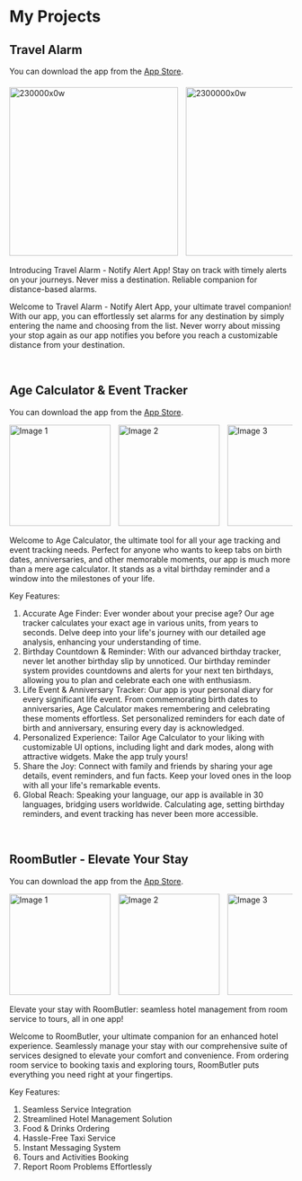 # My Projects

<!---this is my first project with swiftUI Travel Alarm-->

## Travel Alarm

You can download the app from the [App Store](https://apps.apple.com/app/travel-alarm/id6483305388).

<div style="overflow-x: scroll; white-space: nowrap; margin-top: 20px;">
  <img src="https://github.com/user-attachments/assets/72258ae9-62bf-469e-98e0-1b061d668902" alt="230000x0w" style="display: inline-block; height: 300px; margin-right: 10px;">
  <img src="https://github.com/user-attachments/assets/05c51d46-92c9-49c4-a9fb-657cad3bf27a" alt="2300000x0w" style="display: inline-block; height: 300px; margin-right: 10px;">
  <img src="https://github.com/user-attachments/assets/381e9251-397f-43c6-a48c-bb7a7cfacbcf" alt="230000x0w (2)" style="display: inline-block; height: 300px; margin-right: 10px;">
  <img src="https://github.com/user-attachments/assets/a294b7da-381b-477d-9d87-a74bce1e2609" alt="230000x0w (1)" style="display: inline-block; height: 300px; margin-right: 10px;">
  <img src="https://github.com/user-attachments/assets/abc66d5a-063b-4060-8e20-368e0b195c57" alt="20000x0w" style="display: inline-block; height: 300px; margin-right: 10px;">
</div>

Introducing Travel Alarm - Notify Alert App! Stay on track with timely alerts on your journeys. Never miss a destination. Reliable companion for distance-based alarms.

Welcome to Travel Alarm - Notify Alert App, your ultimate travel companion! With our app, you can effortlessly set alarms for any destination by simply entering the name and choosing from the list. Never worry about missing your stop again as our app notifies you before you reach a customizable distance from your destination.

<br />
<!---Age Calculator & Event Tracker-->

## Age Calculator & Event Tracker

You can download the app from the [App Store](https://apps.apple.com/app/travel-alarm/id6444581024).
<div style="overflow-x: auto; white-space: nowrap;">
  <img src="https://github.com/user-attachments/assets/a0324f65-f7c9-493e-a548-92331e167515" alt="Image 1" style="display: inline-block; width: 180px; height: auto; margin-right: 10px;">
  <img src="https://github.com/user-attachments/assets/ba1ecea3-cbe8-4c70-950b-901611c8f4de" alt="Image 2" style="display: inline-block; width: 180px; height: auto; margin-right: 10px;">
  <img src="https://github.com/user-attachments/assets/80a6439d-979f-4a5e-a1f2-4111e5890db5" alt="Image 3" style="display: inline-block; width: 180px; height: auto; margin-right: 10px;">
  <img src="https://github.com/user-attachments/assets/65ecf454-6a50-4125-9372-6c471067fa4e" alt="Image 4" style="display: inline-block; width: 180px; height: auto; margin-right: 10px;">
  <img src="https://github.com/user-attachments/assets/e624acd9-e9e0-450e-be9a-a0274d4caf87" alt="Image 5" style="display: inline-block; width: 180px; height: auto; margin-right: 10px;">
  <img src="https://github.com/user-attachments/assets/b88eec6b-9448-4ec4-9376-20305f46231d" alt="Image 6" style="display: inline-block; width: 180px; height: auto; margin-right: 10px;">
  <img src="https://github.com/user-attachments/assets/f269b6d0-6b3a-44a2-8bb8-349974b0e3b8" alt="Image 7" style="display: inline-block; width: 180px; height: auto; margin-right: 10px;">
</div>


Welcome to Age Calculator, the ultimate tool for all your age tracking and event tracking needs. Perfect for anyone who wants to keep tabs on birth dates, anniversaries, and other memorable moments, our app is much more than a mere age calculator. It stands as a vital birthday reminder and a window into the milestones of your life.

Key Features:
1. Accurate Age Finder: Ever wonder about your precise age? Our age tracker calculates your exact age in various units, from years to seconds. Delve deep into your life's journey with our detailed age analysis, enhancing your understanding of time.
2. Birthday Countdown & Reminder: With our advanced birthday tracker, never let another birthday slip by unnoticed. Our birthday reminder system provides countdowns and alerts for your next ten birthdays, allowing you to plan and celebrate each one with enthusiasm.
3. Life Event & Anniversary Tracker: Our app is your personal diary for every significant life event. From commemorating birth dates to anniversaries, Age Calculator makes remembering and celebrating these moments effortless. Set personalized reminders for each date of birth and anniversary, ensuring every day is acknowledged.
4. Personalized Experience: Tailor Age Calculator to your liking with customizable UI options, including light and dark modes, along with attractive widgets. Make the app truly yours!
5. Share the Joy: Connect with family and friends by sharing your age details, event reminders, and fun facts. Keep your loved ones in the loop with all your life's remarkable events.
6. Global Reach: Speaking your language, our app is available in 30 languages, bridging users worldwide. Calculating age, setting birthday reminders, and event tracking has never been more accessible.
   

<br />
<!---Room Butler-->

## RoomButler - Elevate Your Stay

You can download the app from the [App Store](https://apps.apple.com/app/travel-alarm/id6504226100).
<div style="overflow-x: auto; white-space: nowrap;">
  <img src="https://github.com/user-attachments/assets/aa8e3945-6244-4473-b853-d8c36c1a48c7" alt="Image 1" style="display: inline-block; width: 180px; height: auto; margin-right: 10px;">
  <img src="https://github.com/user-attachments/assets/6199680b-2ecb-4560-a5c9-da04d8ee7784" alt="Image 2" style="display: inline-block; width: 180px; height: auto; margin-right: 10px;">
  <img src="https://github.com/user-attachments/assets/02cb3fac-2430-4912-b849-cbee8c643346" alt="Image 3" style="display: inline-block; width: 180px; height: auto; margin-right: 10px;">
  <img src="https://github.com/user-attachments/assets/d3ceea2e-3ff2-4746-953f-01c235cd5847" alt="Image 4" style="display: inline-block; width: 180px; height: auto; margin-right: 10px;">
  <img src="https://github.com/user-attachments/assets/388f02d9-3870-487c-9e57-56368403d5de" alt="Image 5" style="display: inline-block; width: 180px; height: auto; margin-right: 10px;">
  <img src="https://github.com/user-attachments/assets/b07c37fe-dc83-46d5-80a1-891bae344b3d" alt="Image 6" style="display: inline-block; width: 180px; height: auto; margin-right: 10px;">
  <img src="https://github.com/user-attachments/assets/a7e987ac-1380-41ab-ae0f-81f558a0a7e3" alt="Image 7" style="display: inline-block; width: 180px; height: auto; margin-right: 10px;">
  <img src="https://github.com/user-attachments/assets/db8323d6-d6f6-4ca8-ab27-0bd290712a7f" alt="Image 8" style="display: inline-block; width: 180px; height: auto; margin-right: 10px;">
  <img src="https://github.com/user-attachments/assets/5714e38a-8755-456f-be36-62bc5924d944" alt="Image 9" style="display: inline-block; width: 180px; height: auto; margin-right: 10px;">
  <img src="https://github.com/user-attachments/assets/94765a0d-ea0a-4811-b786-d14e43ca8f64" alt="Image 10" style="display: inline-block; width: 180px; height: auto; margin-right: 10px;">
</div>


Elevate your stay with RoomButler: seamless hotel management from room service to tours, all in one app!

Welcome to RoomButler, your ultimate companion for an enhanced hotel experience. Seamlessly manage your stay with our comprehensive suite of services designed to elevate your comfort and convenience. From ordering room service to booking taxis and exploring tours, RoomButler puts everything you need right at your fingertips.

Key Features:
1. Seamless Service Integration
2. Streamlined Hotel Management Solution
3. Food & Drinks Ordering
4. Hassle-Free Taxi Service
5. Instant Messaging System
6. Tours and Activities Booking
7. Report Room Problems Effortlessly
